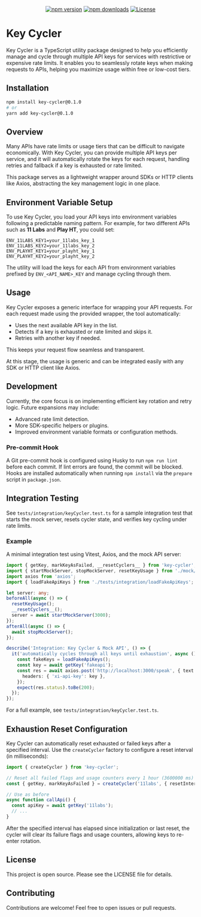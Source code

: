 <p align="center">
  <a href="https://www.npmjs.com/package/key-cycler"><img src="https://img.shields.io/npm/v/key-cycler" alt="npm version"></a>
  <a href="https://www.npmjs.com/package/key-cycler"><img src="https://img.shields.io/npm/dm/key-cycler" alt="npm downloads"></a>
  <a href="LICENSE"><img src="https://img.shields.io/badge/license-MIT-blue" alt="License"></a>
</p>

# Key Cycler

Key Cycler is a TypeScript utility package designed to help you efficiently manage and cycle through multiple API keys for services with restrictive or expensive rate limits. It enables you to seamlessly rotate keys when making requests to APIs, helping you maximize usage within free or low-cost tiers.

## Installation

```bash
npm install key-cycler@0.1.0
# or
yarn add key-cycler@0.1.0
```

## Overview

Many APIs have rate limits or usage tiers that can be difficult to navigate economically. With Key Cycler, you can provide multiple API keys per service, and it will automatically rotate the keys for each request, handling retries and fallback if a key is exhausted or rate limited.

This package serves as a lightweight wrapper around SDKs or HTTP clients like Axios, abstracting the key management logic in one place.

## Environment Variable Setup

To use Key Cycler, you load your API keys into environment variables following a predictable naming pattern. For example, for two different APIs such as **11 Labs** and **Play HT**, you could set:

```
ENV_11LABS_KEY1=your_11labs_key_1
ENV_11LABS_KEY2=your_11labs_key_2
ENV_PLAYHT_KEY1=your_playht_key_1
ENV_PLAYHT_KEY2=your_playht_key_2
```

The utility will load the keys for each API from environment variables prefixed by `ENV_<API_NAME>_KEY` and manage cycling through them.

## Usage

Key Cycler exposes a generic interface for wrapping your API requests. For each request made using the provided wrapper, the tool automatically:

- Uses the next available API key in the list.
- Detects if a key is exhausted or rate limited and skips it.
- Retries with another key if needed.

This keeps your request flow seamless and transparent.

At this stage, the usage is generic and can be integrated easily with any SDK or HTTP client like Axios.

## Development

Currently, the core focus is on implementing efficient key rotation and retry logic. Future expansions may include:

  - Advanced rate limit detection.
  - More SDK-specific helpers or plugins.
  - Improved environment variable formats or configuration methods.

### Pre-commit Hook

A Git pre-commit hook is configured using Husky to run `npm run lint` before each commit. If lint errors are found, the commit will be blocked. Hooks are installed automatically when running `npm install` via the `prepare` script in `package.json`.

## Integration Testing

See `tests/integration/keyCycler.test.ts` for a sample integration test that starts the mock server, resets cycler state, and verifies key cycling under rate limits.

### Example

A minimal integration test using Vitest, Axios, and the mock API server:

```ts
import { getKey, markKeyAsFailed, __resetCyclers__ } from 'key-cycler';
import { startMockServer, stopMockServer, resetKeyUsage } from './mock/fakeApiServer';
import axios from 'axios';
import { loadFakeApiKeys } from './tests/integration/loadFakeApiKeys';

let server: any;
beforeAll(async () => {
  resetKeyUsage();
  __resetCyclers__();
  server = await startMockServer(3000);
});
afterAll(async () => {
  await stopMockServer();
});

describe('Integration: Key Cycler & Mock API', () => {
  it('automatically cycles through all keys until exhaustion', async () => {
    const fakeKeys = loadFakeApiKeys();
    const key = await getKey('fakeapi');
    const res = await axios.post('http://localhost:3000/speak', { text: 'Hello' }, {
      headers: { 'xi-api-key': key },
    });
    expect(res.status).toBe(200);
  });
});

```

For a full example, see `tests/integration/keyCycler.test.ts`.

## Exhaustion Reset Configuration

Key Cycler can automatically reset exhausted or failed keys after a specified interval.
Use the `createCycler` factory to configure a reset interval (in milliseconds):

```ts
import { createCycler } from 'key-cycler';

// Reset all failed flags and usage counters every 1 hour (3600000 ms)
const { getKey, markKeyAsFailed } = createCycler('11labs', { resetInterval: 3600000 });

// Use as before
async function callApi() {
  const apiKey = await getKey('11labs');
  // ...
}
```

After the specified interval has elapsed since initialization or last reset, the cycler will clear its failure flags and usage counters, allowing keys to re-enter rotation.

## License

This project is open source. Please see the LICENSE file for details.

## Contributing

Contributions are welcome! Feel free to open issues or pull requests.
